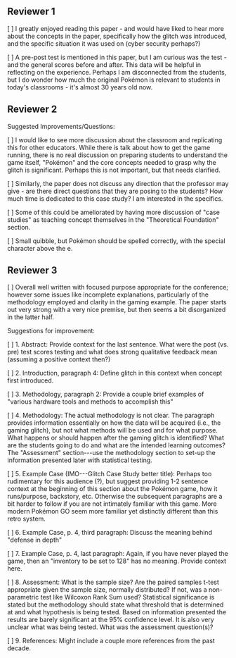 ## Reviewer 1

[ ] I greatly enjoyed reading this paper - and would have liked to hear more about the concepts in the paper, specifically how the glitch was introduced, and the specific situation it was used on (cyber security perhaps?)

[ ] A pre-post test is mentioned in this paper, but I am curious was the test - and the general scores before and after. This data will be helpful in reflecting on the experience. Perhaps I am disconnected from the students, but I do wonder how much the original Pokémon is relevant to students in today's classrooms - it's almost 30 years old now.

## Reviewer 2

Suggested Improvements/Questions:

[ ] I would like to see more discussion about the classroom and replicating this for other educators. While there is talk about how to get the game running, there is no real discussion on preparing students to understand the game itself, "Pokémon" and the core concepts needed to grasp why the glitch is significant. Perhaps this is not important, but that needs clarified.

[ ] Similarly, the paper does not discuss any direction that the professor may give - are there direct questions that they are posing to the students? How much time is dedicated to this case study? I am interested in the specifics.

[ ] Some of this could be ameliorated by having more discussion of "case studies" as teaching concept themselves in the "Theoretical Foundation" section.

[ ] Small quibble, but Pokémon should be spelled correctly, with the special character above the e.

## Reviewer 3

[ ] Overall well written with focused purpose appropriate for the conference; however some issues like incomplete explanations, particularly of the methodology employed and clarity in the gaming example. The paper starts out very strong with a very nice premise, but then seems a bit disorganized in the latter half.

Suggestions for improvement:

[ ] 1. Abstract: Provide context for the last sentence. What were the post (vs. pre) test scores testing and what does strong qualitative feedback mean (assuming a positive context then?)

[ ] 2. Introduction, paragraph 4: Define glitch in this context when concept first introduced.

[ ] 3. Methodology, paragraph 2: Provide a couple brief examples of "various hardware tools and methods to accomplish this"

[ ] 4. Methodology: The actual methodology is not clear. The paragraph provides information essentially on how the data will be acquired (i.e., the gaming glitch), but not what methods will be used and for what purpose. What happens or should happen after the gaming glitch is identified? What are the students going to do and what are the intended learning outcomes? The "Assessment" section---use the methodology section to set-up the information presented later with statistical testing.

[ ] 5. Example Case (IMO---Glitch Case Study better title): Perhaps too rudimentary for this audience (?), but suggest providing 1-2 sentence context at the beginning of this section about the Pokémon game, how it runs/purpose, backstory, etc. Otherwise the subsequent paragraphs are a bit harder to follow if you are not intimately familiar with this game. More modern Pokémon GO seem more familiar yet distinctly different than this retro system.

[ ] 6. Example Case, p. 4, third paragraph: Discuss the meaning behind "defense in depth"

[ ] 7. Example Case, p. 4, last paragraph: Again, if you have never played the game, then an "inventory to be set to 128" has no meaning. Provide context here.

[ ] 8. Assessment: What is the sample size? Are the paired samples t-test appropriate given the sample size, normally distributed? If not, was a non-parametric test like Wilcoxon Rank Sum used? Statistical significance is stated but the methodology should state what threshold that is determined at and what hypothesis is being tested. Based on information presented the results are barely significant at the 95% confidence level. It is also very unclear what was being tested. What was the assessment question(s)?

[ ] 9. References: Might include a couple more references from the past decade.